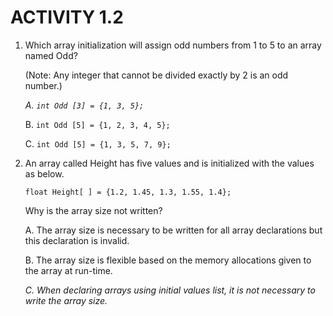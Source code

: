 # ACTIVITY 1.2


1.  Which array initialization will assign odd numbers from 1 to 5 to an array named Odd?

    (Note: Any integer that cannot be divided exactly by 2 is an odd number.)

    *A. `int Odd [3] = {1, 3, 5};`*

    B. `int Odd [5] = {1, 2, 3, 4, 5};`

    C. `int Odd [5] = {1, 3, 5, 7, 9};`


2.  An array called Height has five values and is initialized with the values as below.

      `float Height[ ] = {1.2, 1.45, 1.3, 1.55, 1.4};`

    Why is the array size not written?
    
    A. The array size is necessary to be written for all array declarations but this declaration is invalid.

    B. The array size is flexible based on the memory allocations given to the array at run-time.

    *C. When declaring arrays using initial values list, it is not necessary to write the array size.*
